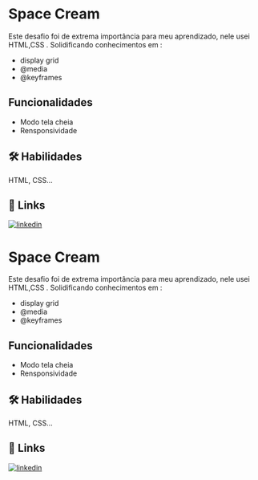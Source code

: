 
# Space Cream

Este desafio foi de extrema importância para meu aprendizado, nele usei HTML,CSS .
Solidificando conhecimentos em :
- display grid
- @media
- @keyframes





## Funcionalidades



- Modo tela cheia 
- Rensponsividade



## 🛠 Habilidades
 HTML, CSS...


## 🔗 Links

[![linkedin](https://img.shields.io/badge/linkedin-0A66C2?style=for-the-badge&logo=linkedin&logoColor=white)](https://www.linkedin.com/in/lidiane-cristina-diniz/)



# Space Cream

Este desafio foi de extrema importância para meu aprendizado, nele usei HTML,CSS .
Solidificando conhecimentos em :
- display grid
- @media
- @keyframes





## Funcionalidades



- Modo tela cheia 
- Rensponsividade



## 🛠 Habilidades
 HTML, CSS...


## 🔗 Links

[![linkedin](https://img.shields.io/badge/linkedin-0A66C2?style=for-the-badge&logo=linkedin&logoColor=white)](https://www.linkedin.com/in/lidiane-cristina-diniz/)


